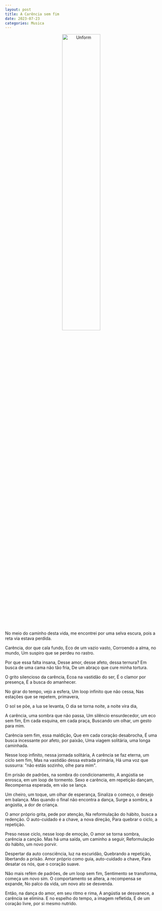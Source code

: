 ```yaml
---
layout: post
title: A Carência sem fim
date: 2023-07-23
categories: Musica
---
```


<p align="center">
<img src="{{ site.baseurl }}/images/2023-07-24-A-Carencia-sem-fim.png" height="50%" width="50%" alt="Unform" />
</p>

No meio do caminho desta vida,
me encontrei por uma selva escura,
pois a reta via estava perdida.

Carência, dor que cala fundo,
Eco de um vazio vasto,
Corroendo a alma, no mundo,
Um suspiro que se perdeu no rastro.

Por que essa falta insana,
Desse amor, desse afeto, dessa ternura?
Em busca de uma cama não tão fria,
De um abraço que cure minha tortura.

O grito silencioso da carência,
Ecoa na vastidão do ser,
É o clamor por presença,
É a busca do amanhecer.

No girar do tempo, vejo a esfera,
Um loop infinito que não cessa,
Nas estações que se repetem, primavera,

O sol se põe, a lua se levanta,
O dia se torna noite, a noite vira dia,

A carência, uma sombra que não passa,
Um silêncio ensurdecedor, um eco sem fim,
Em cada esquina, em cada praça,
Buscando um olhar, um gesto para mim.

Carência sem fim, essa maldição,
Que em cada coração desabrocha,
É uma busca incessante por afeto, por paixão,
Uma viagem solitária, uma longa caminhada.

Nesse loop infinito, nessa jornada solitária,
A carência se faz eterna, um ciclo sem fim,
Mas na vastidão dessa estrada primária,
Há uma voz que sussurra: "não estás sozinho, olhe para mim".

Em prisão de padrões, na sombra do condicionamento,
A angústia se enrosca, em um loop de tormento.
Sexo e carência, em repetição dançam,
Recompensa esperada, em vão se lança.

Um cheiro, um toque, um olhar de esperança,
Sinaliza o começo, o desejo em balança.
Mas quando o final não encontra a dança,
Surge a sombra, a angústia, a dor de criança.

O amor próprio grita, pede por atenção,
Na reformulação do hábito, busca a redenção.
O auto-cuidado é a chave, a nova direção,
Para quebrar o ciclo, a repetição.

Preso nesse ciclo, nesse loop de emoção,
O amor se torna sombra, carência a canção.
Mas há uma saída, um caminho a seguir,
Reformulação do hábito, um novo porvir.

Despertar da auto consciência, luz na escuridão,
Quebrando a repetição, libertando a prisão.
Amor próprio como guia, auto-cuidado a chave,
Para desatar os nós, que o coração suave.

Não mais refém de padrões, de um loop sem fim,
Sentimento se transforma, começa um novo sim.
O comportamento se altera, a recompensa se expande,
No palco da vida, um novo ato se desvenda.

Então, na dança do amor, em seu ritmo e rima,
A angústia se desvanece, a carência se elimina.
E no espelho do tempo, a imagem refletida,
É de um coração livre, por si mesmo nutrido.
